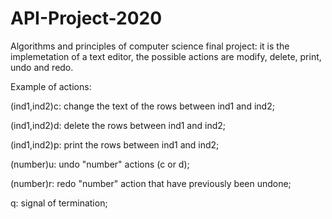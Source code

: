 # API-Project-2020
Algorithms and principles of computer science final project:
it is the implemetation of a text editor, the possible actions are modify, delete,  print, undo and redo.

Example of actions:

(ind1,ind2)c: change the text of the rows between ind1 and ind2;

(ind1,ind2)d: delete the rows between ind1 and ind2;

(ind1,ind2)p: print the rows between ind1 and ind2;

(number)u: undo "number" actions (c or d);

(number)r: redo "number" action that have previously been undone;

q: signal of termination;